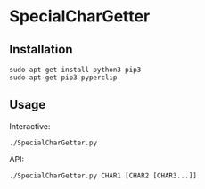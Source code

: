 # SpecialCharGetter

## Installation

    sudo apt-get install python3 pip3
    sudo apt-get pip3 pyperclip

## Usage

Interactive:

    ./SpecialCharGetter.py

API:

    ./SpecialCharGetter.py CHAR1 [CHAR2 [CHAR3...]]

